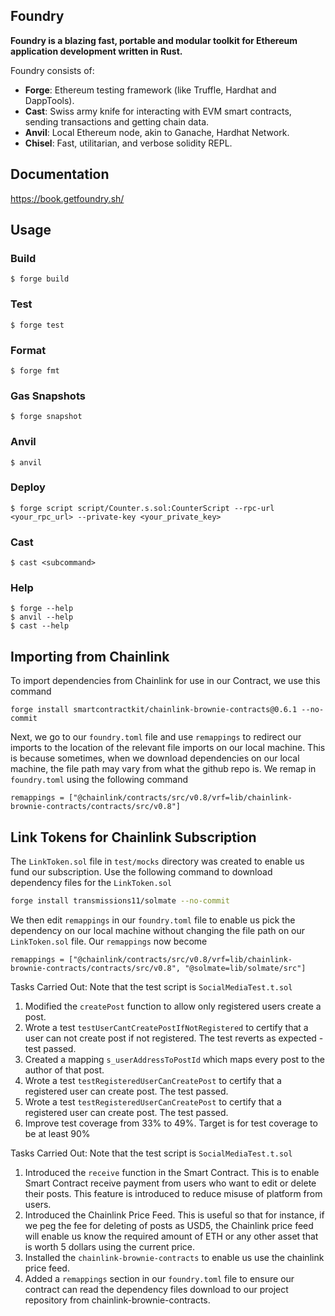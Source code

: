 ## Foundry

**Foundry is a blazing fast, portable and modular toolkit for Ethereum application development written in Rust.**

Foundry consists of:

-   **Forge**: Ethereum testing framework (like Truffle, Hardhat and DappTools).
-   **Cast**: Swiss army knife for interacting with EVM smart contracts, sending transactions and getting chain data.
-   **Anvil**: Local Ethereum node, akin to Ganache, Hardhat Network.
-   **Chisel**: Fast, utilitarian, and verbose solidity REPL.

## Documentation

https://book.getfoundry.sh/

## Usage

### Build

```shell
$ forge build
```

### Test

```shell
$ forge test
```

### Format

```shell
$ forge fmt
```

### Gas Snapshots

```shell
$ forge snapshot
```

### Anvil

```shell
$ anvil
```

### Deploy

```shell
$ forge script script/Counter.s.sol:CounterScript --rpc-url <your_rpc_url> --private-key <your_private_key>
```

### Cast

```shell
$ cast <subcommand>
```

### Help

```shell
$ forge --help
$ anvil --help
$ cast --help
```

## Importing from Chainlink

To import dependencies from Chainlink for use in our Contract, we use this command
```
forge install smartcontractkit/chainlink-brownie-contracts@0.6.1 --no-commit
```

Next, we go to our `foundry.toml` file and use `remappings` to redirect our imports to the location of the relevant file imports on our local machine. This is because sometimes, when we download dependencies on our local machine, the file path may vary from what the github repo is. We remap in `foundry.toml` using the following command
```
remappings = ["@chainlink/contracts/src/v0.8/vrf=lib/chainlink-brownie-contracts/contracts/src/v0.8"]
```

## Link Tokens for Chainlink Subscription
The `LinkToken.sol` file in `test/mocks` directory was created to enable us fund our subscription. Use the following command to download dependency files for the `LinkToken.sol`
```bash
forge install transmissions11/solmate --no-commit
```

We then edit `remappings` in our `foundry.toml` file to enable us pick the dependency on our local machine without changing the file path on our `LinkToken.sol` file. Our `remappings` now become

```
remappings = ["@chainlink/contracts/src/v0.8/vrf=lib/chainlink-brownie-contracts/contracts/src/v0.8", "@solmate=lib/solmate/src"]
```


Tasks Carried Out:
Note that the test script is `SocialMediaTest.t.sol`
1. Modified the `createPost` function to allow only registered users create a post.
2. Wrote a test `testUserCantCreatePostIfNotRegistered` to certify that a user can not create post if not registered. The test reverts as expected - test passed.
3. Created a mapping `s_userAddressToPostId` which maps every post to the author of that post. 
4. Wrote a test `testRegisteredUserCanCreatePost` to certify that a registered user can create post. The test passed.
5. Wrote a test `testRegisteredUserCanCreatePost` to certify that a registered user can create post. The test passed.
6. Improve test coverage from 33% to 49%. Target is for test coverage to be at least 90%


Tasks Carried Out:
Note that the test script is `SocialMediaTest.t.sol`
1. Introduced the `receive` function in the Smart Contract. This is to enable Smart Contract receive payment from users who want to edit or delete their posts. This feature is introduced to reduce misuse of platform from users.
2. Introduced the Chainlink Price Feed. This is useful so that for instance, if we peg the fee for deleting of posts as USD5, the Chainlink price feed will enable us know the required amount of ETH or any other asset that is worth 5 dollars using the current price.
3. Installed the `chainlink-brownie-contracts` to enable us use the chainlink price feed.
4. Added a `remappings` section in our `foundry.toml` file to ensure our contract can read the dependency files download to our project repository from chainlink-brownie-contracts.